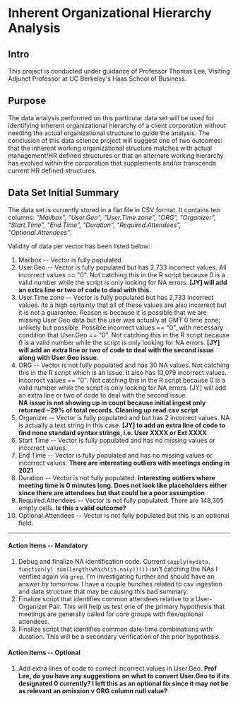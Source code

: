 Inherent Organizational Hierarchy Analysis
==============

Intro
----
This project is conducted under guidance of Professor Thomas Lee, Visiting Adjunct Professor at UC Berkeley's Haas School of Business.  

Purpose
------
The data analysis performed on this particular data set will be used for identifying inherent organizational hierarchy of a client corporation without needing the actual organizational structure to guide the analysis.  The conclusion of this data science project will suggest one of two outcomes: that the inherent working organizational structure matches with actual management/HR defined structures or that an alternate working hierarchy has evolved within the corporation that supplements and/or transcends current HR defined structures.    

Data Set Initial Summary
------
The data set is currently stored in a flat file in CSV format.  It contains ten columns: *"Mailbox", "User.Geo", "User.Time.zone", "ORG", "Organizer", "Start.Time", "End.Time", "Duration", "Required.Attendees", "Optional.Attendees"*. 

Validity of data per vector has been listed below:
1. Mailbox -- Vector is fully populated. 
2. User.Geo -- Vector is fully populated but has 2,733 incorrect values.  All incorrect values == "0".  Not catching this in the R script because 0 is a valid number while the script is only looking for NA errors.  **[JY] will add an extra line or two of code to deal with this.**
3. User.Time.zone -- Vector is fully populated but has 2,733 incorrect values.  Its a high certainty that all of these values are also incorrect but it is not a guarantee.  Reason is because it is possible that we are missing User Geo data but the user was actually at GMT 0 time zone; unlikely but possible.  Possible incorrect values == "0", with necessary condition that User.Geo == "0".  Not catching this in the R script because 0 is a valid number while the script is only looking for NA errors.  **[JY] will add an extra line or two of code to deal with the second issue along with User.Geo issue.**
4. ORG -- Vector is not fully populated and has 30 NA values.  Not catching this in the R script which is an issue.  It also has 13,079 incorrect values.  Incorrect values == "0".  Not catching this in the R script because 0 is a valid number while the script is only looking for NA errors.  [JY] will add an extra line or two of code to deal with the second issue.  
**NA issue is not showing up in count because initial ingest only returned ~29% of total records.  Cleaning up read.csv script**
5. Organizer -- Vector is fully populated and but has 2 incorrect values.  NA is actually a text string in this case.  **[JY] to add an extra line of code to find none standard syntax strings, i.e. User XXXX or Ext XXXX**
6. Start Time -- Vector is fully populated and has no missing values or incorrect values.
7. End Time -- Vector is fully populated and has no missing values or incorrect values.  **There are interesting outliers with meetings ending in 2021**
8. Duration -- Vector is not fully populated.   **Interesting outliers where meeting time is 0 minutes long.  Does not look like placeholders either since there are attendees but that could be a poor assumption**
9. Required.Attendees -- Vector is not fully populated.  There are 148,305 empty cells.  **Is this a valid outcome?**
10. Optional.Attendees -- Vector is not fully populated but this is an optional field.

____

#### Action Items -- Mandatory
1. Debug and finalize NA identification code.  Current `sapply(mydata, function(y) sum(length(which(is.na(y)))))` isn't catching the NAs I verified again via `grep`.  I'm investigating further and should have an answer by tomorrow.  I have a couple hunches related to csv ingestion and data structure that may be causing this bad summary.
2. Finalize script that identifies common attendees relative to a User-Organizer Pair.  This will help us test one of the primary hypothesis that meetings are generally called for core groups with flex/optional attendees.
3. Finalize script that identifies common date-time combinations with duration.  This will be a secondary verification of the prior hypothesis.

#### Action Items -- Optional
1. Add extra lines of code to correct incorrect values in User.Geo.  **Prof Lee, do you have any suggestions on what to convert User.Geo to if its designated 0 currently?  I left this as an optional fix since it may not be as relevant an omission v ORG column null value?**
